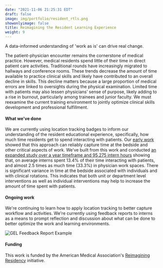 ```yaml
---
date: "2021-11-06 21:25:31 EDT"
draft: false
image: img/portfolio/resident_rtls.png
showonlyimage: false
title: Reimagining the Resident Learning Experience
weight: 9
---
```


A data-informed understanding of 'work as is' can drive real change.
<!--more-->

The patient-physician encounter remains the cornerstone of medical practice. However, medical residents spend little of their time in direct patient care activities. Traditional rounds have increasingly migrated to hallways and conference rooms. These trends decrease the amount of time available to practice clinical skills and likely have contributed to an overall decline in skills. This decline matters because a large proportion of medical errors are linked to oversights during the physical examination. Limited time with patients may also lessen physicians’ sense of purpose, likely adding to a rise in burnout, particularly among trainees and junior faculty. We must reexamine the current training environment to jointly optimize clinical skills development and professional fulfillment.

#### What we've done

We are currently using location tracking badges to inform our understanding of the resident educational experience, specifically, how much time residents get to spend interacting with patients. Our [early work](https://doi.org/10.4300/JGME-D-19-00026.1) showed that this approach can reliably capture time at the bedside and other critical aspects of work. We've built from this work and conducted [an expanded study over a year timeframe and 95,275 intern hours](http://jamanetwork.com/article.aspx?doi=10.1001/jamanetworkopen.2022.15885) showing that, on average interns spent 13.4% of their time interacting with patients, and almost 2.5 times as much time (33.3%) in physician work spaces. There is significant variance in time at the bedside associated with individuals and with clinical rotations. This indicates that both unit or department level interventions as well as individual interventions may help to increase the amount of time spent with patients. 

#### Ongoing work

We're continuing to learn how to apply location tracking to better capture workflow and activities. We're currently using feedback reports to interns as a means to prompt reflection and discussion about what can be done to better optimize the work and learning environments. 

![GEL Feedback Report Example](/img/portfolio/gelFBReport.svg)


#### Funding
This work is funded by the American Medical Association's [Reimagining Residency](https://www.ama-assn.org/education/accelerating-change-medical-education/ama-reimagining-residency-initiative) initiative.